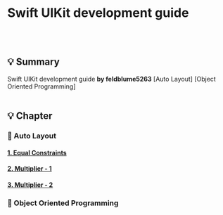 # Swift UIKit development guide
<br></br>
## 💡 Summary
Swift UIKit development guide **by feldblume5263**
[Auto Layout]
[Object Oriented Programming]
<br></br>
## 💡 Chapter
### 🍎 Auto Layout
#### [1. Equal Constraints](https://hasensprung.tistory.com/99)
#### [2. Multiplier - 1](https://hasensprung.tistory.com/100)
#### [3. Multiplier - 2](https://hasensprung.tistory.com/101)
### 🍎 Object Oriented Programming



